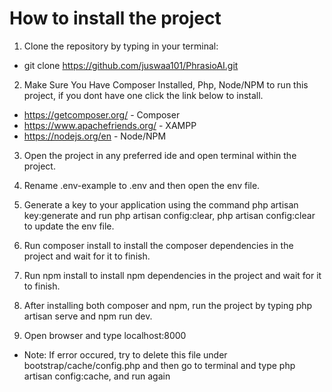 # How to install the project

1. Clone the repository by typing in your terminal:

-   git clone https://github.com/juswaa101/PhrasioAI.git

2. Make Sure You Have Composer Installed, Php, Node/NPM to run this project, if you dont have one click the link below to install.

-   https://getcomposer.org/ - Composer
-   https://www.apachefriends.org/ - XAMPP
-   https://nodejs.org/en - Node/NPM

3. Open the project in any preferred ide and open terminal within the project.

4. Rename .env-example to .env and then open the env file.

5. Generate a key to your application using the command php artisan key:generate and run php artisan config:clear, php artisan config:clear to update the env file. 

5. Run composer install to install the composer dependencies in the project and wait for it to finish.

6. Run npm install to install npm dependencies in the project and wait for it to finish.

7. After installing both composer and npm, run the project by typing php artisan serve and npm run dev.

8. Open browser and type localhost:8000

-   <p>Note: If error occured, try to delete this file under bootstrap/cache/config.php and then go to terminal and type php artisan config:cache, and run again</p>
